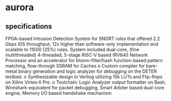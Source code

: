 # aurora

## specifications
FPGA-based Intrusion Detection System for SNORT rules that offered 2.2 Gbps IDS throughput, 12x higher than software-only implementation and scalable to 11500 (25%) rules. System included dual-core, (fine multithreaded) 4-threaded, 5-stage RISC-V based (RV64I) Network Processor and an accelerator for bloom-filter/hash function-based pattern matching, flow-through SSRAM for Caches
o	Custom compiler for bare-metal binary generation and logic analyzer for debugging on the DETER testbed.
o	Synthesizable design in Verilog utilizing 15k LUTs and Flip-flops on Xilinx Virtex-II Pro.
o	Toolchain: Logic Analyzer output formatter on Bash, Wireshark-equivalent for packet debugging, Smart Arbiter based dual-core engine, Memory I/O based handshake mechanism

